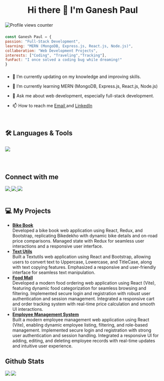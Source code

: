 <h1 align="center">Hi there 👋 I'm Ganesh Paul</h1>

###

<p align="left"></p>

![Profile views counter](https://komarev.com/ghpvc/?username=GaneshPaul9545&&style=flat-square) 
###

  ```javascript 
  const Ganesh Paul = {
  passion: "Full-Stack Development",
  learning: "MERN (MongoDB, Express.js, React.js, Node.js)",
  collaboration: "Web Development Projects",
  interests: ["Coding", "Traveling","Tracking"],
  funFact: "I once solved a coding bug while dreaming!"
  }
   ```
###

  

- 🔭 I’m currently updating on my knowledge and improving skills.  
  

- 🌱 I’m currently learning MERN (MongoDB, Express.js, React.js, Node.js)  
  

- 💬 Ask me about web development, especially full-stack development.  
  

- 📫 How to reach me [Email ](mailto:Ganeshpaul6019@gmail.com) and  [LinkedIn ](https://www.linkedin.com/in/ganesh-paul-298585320/)  
  

<br/>  


<h2 align="left">🛠️ Languages & Tools</h2>

###

<div align="left">
    <a href="https://skillicons.dev">
    <img src="https://skillicons.dev/icons?i=html,css,javascript,react,mongodb,express,bootstrap,git,github" />
  </a>
          
</div>

###
<br/>  


## Connect with me  
<div align="left">
<a href="mailto:Ganeshpaul6019@gmail.com " target="_blank">
   <img src="https://skillicons.dev/icons?i=gmail" />
  </a>
<a href="https://www.linkedin.com/in/ganesh-paul-298585320/" target="_blank">
 <img src="https://skillicons.dev/icons?i=instagram" />
 </a>
<a href="https://www.instagram.com/its_gxnu_96k/" target="_blank">
 <img src="https://skillicons.dev/icons?i=linkedin" />
 
</a>  
  
</div>
<br/>  

###

<h2 align="left">💻 My Projects</h2>
<ul>
  <li> <a href="https://bikebook.vercel.app/"><b>Bike Book</b></a> <br>Developed a bike book web application using React, Redux, and Bootstrap, replicating Bikedekho with dynamic bike details and on-road price comparisons. Managed state with Redux for seamless user interactions and a responsive user interface.</li>
  <li> <a href="https://text-utils-five-silk.vercel.app/"><b>Text Utils</b></a> <br>Built a Textutils web application using React and Bootstrap, allowing users to convert text to Uppercase, Lowercase, and TitleCase, along with text copying features. Emphasized a responsive and user-friendly interface for seamless text manipulation.</li>
   <li> <a href="https://food-mall.vercel.app/"><b>Food Mall</b></a> <br>Developed a modern food ordering web application using React (Vite), featuring dynamic food categorization for seamless browsing and filtering. Implemented secure login and registration with robust user authentication and session management. Integrated a responsive cart and order tracking system with real-time price calculation and smooth UI interactions.
   </li>

 <li> 
  <a href="https://emplyee-management-system.vercel.app/"><b>Employee Management System</b></a> <br>
  Built a modern employee management web application using React (Vite), enabling dynamic employee listing, filtering, and role-based management. Implemented secure login and registration with strong user authentication and session handling. Integrated a responsive UI for adding, editing, and deleting employee records with real-time updates and intuitive user experience.
</li>

   
</ul>

###
## Github Stats  
<img src="https://github-readme-stats.vercel.app/api?username=GaneshPaul9545&theme=outrun&show_icons=true" align="left" />       <img src="https://github-readme-stats.vercel.app/api/top-langs/?username=GaneshPaul9545&theme=outrun&show_icons=true&layout=compact" align="center" />


<br/>  
